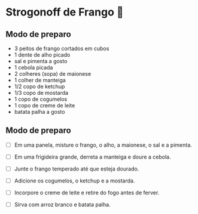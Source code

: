 # Strogonoff de Frango :chicken:

## Modo de preparo

- 3 peitos de frango cortados em cubos
- 1 dente de alho picado
- sal e pimenta a gosto
- 1 cebola picada
- 2 colheres (sopa) de maionese
- 1 colher de manteiga
- 1/2 copo de ketchup
- 1/3 copo de mostarda
- 1 copo de cogumelos
- 1 copo de creme de leite
- batata palha a gosto

## Modo de preparo

- [ ] Em uma panela, misture o frango, o alho, a maionese, o sal e a pimenta.

- [ ] Em uma frigideira grande, derreta a manteiga e doure a cebola.

- [ ] Junte o frango temperado até que esteja dourado.

- [ ] Adicione os cogumelos, o ketchup e a mostarda.

- [ ] Incorpore o creme de leite e retire do fogo antes de ferver.

- [ ] Sirva com arroz branco e batata palha.